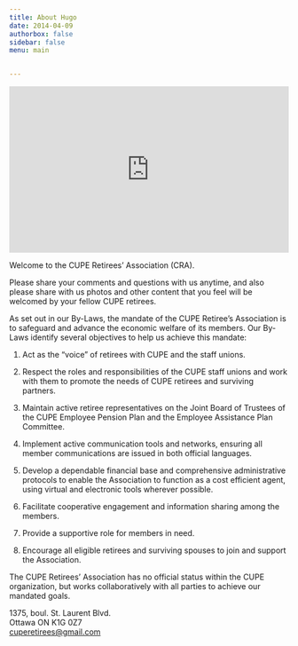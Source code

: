 ```yaml
---
title: About Hugo
date: 2014-04-09
authorbox: false
sidebar: false
menu: main


---
```




<iframe src="https://unionresearch.ca/strikes/index.php?module=ext/public/form&id=1" width="100%" height="300"  frameborder="0" scrolling="auto" onLoad="window.scrollTo(0, 0)"></iframe>

Welcome to the CUPE Retirees’ Association (CRA).

Please share your comments and questions with us anytime, and also please share with us photos and other content that you feel will be welcomed by your fellow CUPE retirees.

As set out in our By-Laws, the mandate of the CUPE Retiree’s Association is to safeguard and advance the economic welfare of its members. Our By-Laws identify several objectives to help us achieve this mandate:

1. Act as the “voice” of retirees with CUPE and the staff unions.

1. Respect the roles and responsibilities of the CUPE staff unions and work with them to promote the needs of CUPE retirees and surviving partners.

1. Maintain active retiree representatives on the Joint Board of Trustees of the CUPE Employee Pension Plan and the Employee Assistance Plan Committee.

1. Implement active communication tools and networks, ensuring all member communications are issued in both official languages.

1. Develop a dependable financial base and comprehensive administrative protocols to enable the Association to function as a cost efficient agent, using virtual and electronic tools wherever possible.

1. Facilitate cooperative engagement and information sharing among the members.

1. Provide a supportive role for members in need.

1. Encourage all eligible retirees and surviving spouses to join and support the Association.

The CUPE Retirees’ Association has no official status within the CUPE organization, but works collaboratively with all parties to achieve our mandated goals.

 
1375, boul. St. Laurent Blvd.  
Ottawa ON K1G 0Z7  
[cuperetirees@gmail.com](mailto:cuperetirees@gmail.com)
